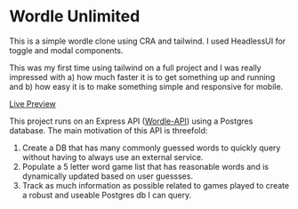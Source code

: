 # Wordle Unlimited

This is a simple wordle clone using CRA and tailwind. I used HeadlessUI for toggle and modal components. 

This was my first time using tailwind on a full project and I was really impressed with a) how much faster it is to get something up and running and b) how easy it is to make something simple and responsive for mobile. 

[Live Preview](https://rypmaloney.github.io/wordle-unlimited/)

This project runs on an Express API ([Wordle-API](https://github.com/rypmaloney/wordle-api)) using a Postgres database. The main motivation of this API is threefold: 
1. Create a DB that has many commonly guessed words to quickly query without having to always use an external service. 
2. Populate a 5 letter word game list that has reasonable words and is dynamically updated based on user guessses.
3. Track as much information as possible related to games played to create a robust and useable Postgres db I can query. 


